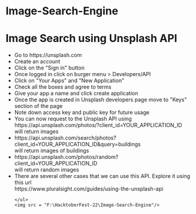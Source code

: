 # Image-Search-Engine
 <h1>Image Search using Unsplash API</h1>
    <ul>
        <!-- <li>_6BxmIaoA4_E59wZFWYzf_2cfbVSZo7S-QMrnuDcLJE</li> -->
        <li>Go to https://unsplash.com</li>
        <li>Create an account</li>
        <li>Click on the "Sign in" button</li>
        <li>Once logged in click on burger menu > Developers/API</li>
        <li>Click on "Your Apps" and "New Application"</li>
        <li>Check all the boxes and agree to terms</li>
        <li>Give your app a name and click create application</li>
        <li>Once the app is created in Unsplash developers page move to "Keys" section of the page</li>
        <li>Note down access key and public key for future usage</li>
        <li>You can now request to the Unsplash API using <br/>https://api.unsplash.com/photos/?client_id=YOUR_APPLICATION_ID <br/> will return images</li>
        <li>https://api.unsplash.com/search/photos?client_id=YOUR_APPLICATION_ID&query=buildings <br/> will return images of buildings</li>
        <li>https://api.unsplash.com/photos/random?client_id=YOUR_APPLICATION_ID<br/> will return random images</li>
        <li>There are several other cases that we can use this API. Explore it using this url <br>https://www.pluralsight.com/guides/using-the-unsplash-api</li>

    </ul>
    <img src = "F:\HacktoberFest-22\Image-Search-Engine"/>